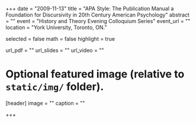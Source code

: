 +++
date = "2009-11-13"
title = "APA Style: The Publication Manual a Foundation for Discursivity in 20th Century American Psychology"
abstract = ""
event = "History and Theory Evening Colloquium Series"
event_url = ""
location = "York University, Toronto, ON."

selected = false
math = false
highlight = true

url_pdf = ""
url_slides = ""
url_video = ""

# Optional featured image (relative to `static/img/` folder).
[header]
image = ""
caption = ""

+++
